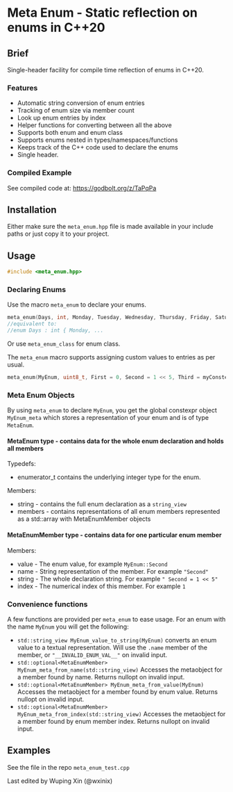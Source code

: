 # Meta Enum - Static reflection on enums in C++20

## Brief

Single-header facility for compile time reflection of enums in C++20.

### Features
 * Automatic string conversion of enum entries
 * Tracking of enum size via member count
 * Look up enum entries by index
 * Helper functions for converting between all the above
 * Supports both enum and enum class
 * Supports enums nested in types/namespaces/functions
 * Keeps track of the C++ code used to declare the enums
 * Single header.

### Compiled Example
See compiled code at: https://godbolt.org/z/TaPqPa

## Installation

Either make sure the `meta_enum.hpp` file is made available in your include paths or just copy it to your project.

## Usage

```cpp
#include <meta_enum.hpp>
```

### Declaring Enums

Use the macro `meta_enum` to declare your enums.

```cpp
meta_enum(Days, int, Monday, Tuesday, Wednesday, Thursday, Friday, Saturday, Sunday);
//equivalent to:
//enum Days : int { Monday, ...
```

Or use `meta_enum_class` for enum class.

The `meta_enum` macro supports assigning custom values to entries as per usual.
```cpp
meta_enum(MyEnum, uint8_t, First = 0, Second = 1 << 5, Third = myConstexprFunction<int>());
```

### Meta Enum Objects

By using `meta_enum` to declare `MyEnum`, you get the global constexpr object `MyEnum_meta` which stores a representation of your enum and is of type `MetaEnum`.

#### MetaEnum type - contains data for the whole enum declaration and holds all members

Typedefs:
 * enumerator_t contains the underlying integer type for the enum.

Members:
 * string  - contains the full enum declaration as a `string_view`
 * members - contains representations of all enum members represented as a std::array with MetaEnumMember objects

#### MetaEnumMember type - contains data for one particular enum member

Members:
 * value  - The enum value, for example `MyEnum::Second`
 * name   - String representation of the member. For example `"Second"`
 * string - The whole declaration string. For example `" Second = 1 << 5"`
 * index  - The numerical index of this member. For example `1`

### Convenience functions

A few functions are provided per `meta_enum` to ease usage.  For an enum with the name `MyEnum` you will get the following:
 * `std::string_view MyEnum_value_to_string(MyEnum)` converts an enum value to a textual representation. Will use the `.name` member of the member, or `"__INVALID_ENUM_VAL__"` on invalid input.
 * `std::optional<MetaEnumMember> MyEnum_meta_from_name(std::string_view)` Accesses the metaobject for a member found by name. Returns nullopt on invalid input.
 * `std::optional<MetaEnumMember> MyEnum_meta_from_value(MyEnum)` Accesses the metaobject for a member found by enum value. Returns nullopt on invalid input.
 * `std::optional<MetaEnumMember> MyEnum_meta_from_index(std::string_view)` Accesses the metaobject for a member found by enum member index. Returns nullopt on invalid input.

## Examples

See the file in the repo `meta_enum_test.cpp`

Last edited by Wuping Xin (@wxinix)